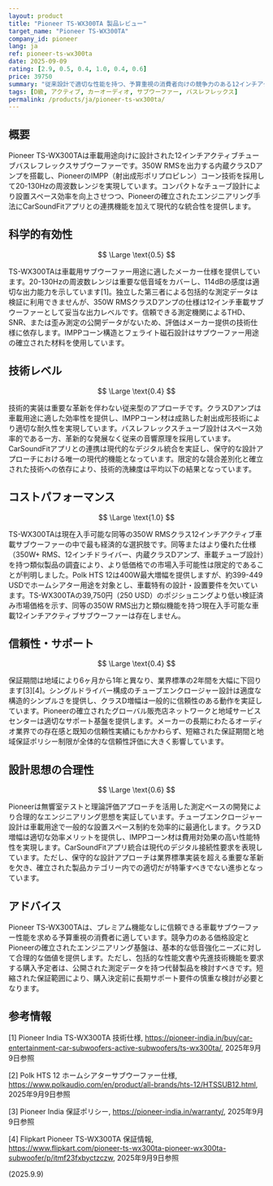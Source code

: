 ```yaml
---
layout: product
title: "Pioneer TS-WX300TA 製品レビュー"
target_name: "Pioneer TS-WX300TA"
company_id: pioneer
lang: ja
ref: pioneer-ts-wx300ta
date: 2025-09-09
rating: [2.9, 0.5, 0.4, 1.0, 0.4, 0.6]
price: 39750
summary: "従来設計で適切な性能を持つ、予算重視の消費者向けの競争力のある12インチアクティブチューブサブウーファー"
tags: [D級, アクティブ, カーオーディオ, サブウーファー, バスレフレックス]
permalink: /products/ja/pioneer-ts-wx300ta/
---
```

## 概要

Pioneer TS-WX300TAは車載用途向けに設計された12インチアクティブチューブバスレフレックスサブウーファーです。350W RMSを出力する内蔵クラスDアンプを搭載し、PioneerのIMPP（射出成形ポリプロピレン）コーン技術を採用して20-130Hzの周波数レンジを実現しています。コンパクトなチューブ設計により設置スペース効率を向上させつつ、Pioneerの確立されたエンジニアリング手法にCarSoundFitアプリとの連携機能を加えて現代的な統合性を提供します。

## 科学的有効性

$$ \Large \text{0.5} $$

TS-WX300TAは車載用サブウーファー用途に適したメーカー仕様を提供しています。20-130Hzの周波数レンジは重要な低音域をカバーし、114dBの感度は適切な出力能力を示しています[1]。独立した第三者による包括的な測定データは検証に利用できませんが、350W RMSクラスDアンプの仕様は12インチ車載サブウーファーとして妥当な出力レベルです。信頼できる測定機関によるTHD、SNR、または歪み測定の公開データがないため、評価はメーカー提供の技術仕様に依存します。IMPPコーン構造とフェライト磁石設計はサブウーファー用途の確立された材料を使用しています。

## 技術レベル

$$ \Large \text{0.4} $$

技術的実装は重要な革新を伴わない従来型のアプローチです。クラスDアンプは車載用途に適した効率性を提供し、IMPPコーン材は成熟した射出成形技術により適切な耐久性を実現しています。バスレフレックスチューブ設計はスペース効率的である一方、革新的な発展なく従来の音響原理を採用しています。CarSoundFitアプリとの連携は現代的なデジタル統合を実証し、保守的な設計アプローチにおける唯一の現代的機能となっています。限定的な競合差別化と確立された技術への依存により、技術的洗練度は平均以下の結果となっています。

## コストパフォーマンス

$$ \Large \text{1.0} $$

TS-WX300TAは現在入手可能な同等の350W RMSクラス12インチアクティブ車載サブウーファーの中で最も経済的な選択肢です。同等またはより優れた仕様（350W+ RMS、12インチドライバー、内蔵クラスDアンプ、車載チューブ設計）を持つ類似製品の調査により、より低価格での市場入手可能性は限定的であることが判明しました。Polk HTS 12は400W最大増幅を提供しますが、約399-449 USDでホームシアター用途を対象とし、車載特有の設計・設置要件を欠いています。TS-WX300TAの39,750円（250 USD）のポジショニングより低い検証済み市場価格を示す、同等の350W RMS出力と類似機能を持つ現在入手可能な車載12インチアクティブサブウーファーは存在しません。

## 信頼性・サポート

$$ \Large \text{0.4} $$

保証期間は地域により6ヶ月から1年と異なり、業界標準の2年間を大幅に下回ります[3][4]。シングルドライバー構成のチューブエンクロージャー設計は適度な構造的シンプルさを提供し、クラスD増幅は一般的に信頼性のある動作を実証しています。Pioneerの確立されたグローバル販売店ネットワークと地域サービスセンターは適切なサポート基盤を提供します。メーカーの長期にわたるオーディオ業界での存在感と既知の信頼性実績にもかかわらず、短縮された保証期間と地域保証ポリシー制限が全体的な信頼性評価に大きく影響しています。

## 設計思想の合理性

$$ \Large \text{0.6} $$

Pioneerは無響室テストと理論評価アプローチを活用した測定ベースの開発により合理的なエンジニアリング思想を実証しています。チューブエンクロージャー設計は車載用途で一般的な設置スペース制約を効率的に最適化します。クラスD増幅は適切な効率メリットを提供し、IMPPコーン材は費用対効果の高い性能特性を実現します。CarSoundFitアプリ統合は現代のデジタル接続性要求を表現しています。ただし、保守的な設計アプローチは業界標準実装を超える重要な革新を欠き、確立された製品カテゴリー内での適切だが特筆すべきでない進歩となっています。

## アドバイス

Pioneer TS-WX300TAは、プレミアム機能なしに信頼できる車載サブウーファー性能を求める予算重視の消費者に適しています。競争力のある価格設定とPioneerの確立されたエンジニアリング基盤は、基本的な低音強化ニーズに対して合理的な価値を提供します。ただし、包括的な性能文書や先進技術機能を要求する購入予定者は、公開された測定データを持つ代替製品を検討すべきです。短縮された保証範囲により、購入決定前に長期サポート要件の慎重な検討が必要となります。

## 参考情報

[1] Pioneer India TS-WX300TA 技術仕様, https://pioneer-india.in/buy/car-entertainment-car-subwoofers-active-subwoofers/ts-wx300ta/, 2025年9月9日参照

[2] Polk HTS 12 ホームシアターサブウーファー仕様, https://www.polkaudio.com/en/product/all-brands/hts-12/HTSSUB12.html, 2025年9月9日参照

[3] Pioneer India 保証ポリシー, https://pioneer-india.in/warranty/, 2025年9月9日参照

[4] Flipkart Pioneer TS-WX300TA 保証情報, https://www.flipkart.com/pioneer-ts-wx300ta-pioneer-wx300ta-subwoofer/p/itmf23fxbyctzczw, 2025年9月9日参照

(2025.9.9)